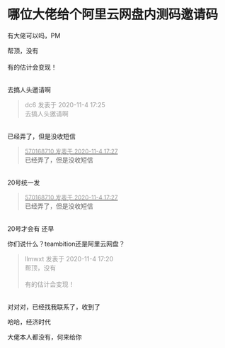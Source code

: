 # 哪位大佬给个阿里云网盘内测码邀请码


有大佬可以吗，PM

帮顶，没有<br />
<br />
有的估计会变现！<br />
<br />
<img src="static/image/smiley/default/time.gif" smilieid="15" border="0" alt="" /><img src="static/image/smiley/default/time.gif" smilieid="15" border="0" alt="" /><img src="static/image/smiley/default/time.gif" smilieid="15" border="0" alt="" />

去搞人头邀请啊

<div class="quote"><blockquote><font color="#999999">dc6 发表于 2020-11-4 17:25</font><br />
<font color="#999999">去搞人头邀请啊</font></blockquote></div><br />
已经弄了，但是没收短信

<div class="quote"><blockquote><font size="2"><a href="https://www.hostloc.com/forum.php?mod=redirect&amp;goto=findpost&amp;pid=9402670&amp;ptid=762419" target="_blank"><font color="#999999">570168710 发表于 2020-11-4 17:27</font></a></font><br />
已经弄了，但是没收短信</blockquote></div><br />
20号统一发

<div class="quote"><blockquote><font size="2"><a href="https://www.hostloc.com/forum.php?mod=redirect&amp;goto=findpost&amp;pid=9402670&amp;ptid=762419" target="_blank"><font color="#999999">570168710 发表于 2020-11-4 17:27</font></a></font><br />
已经弄了，但是没收短信</blockquote></div><br />
20号才会有 还早

你们说什么？teambition还是阿里云网盘？

<div class="quote"><blockquote><font color="#999999">llmwxt 发表于 2020-11-4 17:20</font><br />
<font color="#999999">帮顶，没有<br />
<br />
有的估计会变现！</font></blockquote></div><br />
对对对，已经找我联系了，收到了

哈哈，经济时代

大佬本人都没有，何来给你
